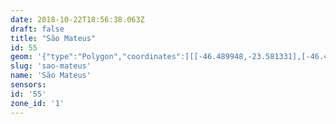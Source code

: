 ```yaml
---
date: 2018-10-22T18:56:38.063Z
draft: false
title: "São Mateus"
id: 55
geom: '{"type":"Polygon","coordinates":[[[-46.489948,-23.581331],[-46.490276,-23.58146],[-46.490603,-23.5815],[-46.490966,-23.581454],[-46.491318,-23.581301],[-46.491619,-23.581053],[-46.492544,-23.579938],[-46.493041,-23.579462],[-46.493731,-23.579003],[-46.494417,-23.578703],[-46.495452,-23.578499],[-46.497649,-23.578447],[-46.498419,-23.5783],[-46.499223,-23.57803],[-46.500344,-23.577412],[-46.500982,-23.576905],[-46.501756,-23.576168],[-46.502219,-23.576551],[-46.502267,-23.576782],[-46.501692,-23.579459],[-46.501779,-23.580027],[-46.503348,-23.582214],[-46.504555,-23.584299],[-46.504738,-23.584934],[-46.504766,-23.586192],[-46.504911,-23.586766],[-46.506423,-23.589068],[-46.506544,-23.589031],[-46.506797,-23.589588],[-46.506867,-23.589911],[-46.506819,-23.589994],[-46.506828,-23.593577],[-46.505664,-23.594022],[-46.502912,-23.595255],[-46.502437,-23.596195],[-46.50055,-23.596934],[-46.500306,-23.59653],[-46.498813,-23.59699],[-46.498283,-23.596742],[-46.498046,-23.596724],[-46.497829,-23.596627],[-46.497092,-23.595896],[-46.496916,-23.595488],[-46.496536,-23.595444],[-46.496224,-23.595306],[-46.495665,-23.595395],[-46.495212,-23.59538],[-46.495229,-23.596209],[-46.49543,-23.597155],[-46.495818,-23.598235],[-46.496338,-23.599226],[-46.496279,-23.599252],[-46.496639,-23.60186],[-46.496872,-23.602963],[-46.496491,-23.603958],[-46.496475,-23.604612],[-46.497303,-23.607896],[-46.497518,-23.60834],[-46.497733,-23.608622],[-46.498768,-23.609567],[-46.498644,-23.610303],[-46.496437,-23.609488],[-46.495876,-23.609159],[-46.493133,-23.608178],[-46.48706,-23.606784],[-46.486469,-23.606774],[-46.486162,-23.606866],[-46.485738,-23.607162],[-46.484797,-23.608265],[-46.484293,-23.610606],[-46.484762,-23.610419],[-46.485144,-23.61038],[-46.485612,-23.61045],[-46.485933,-23.610602],[-46.485229,-23.61323],[-46.485208,-23.613482],[-46.484615,-23.615533],[-46.48424,-23.615998],[-46.483581,-23.617322],[-46.483726,-23.618285],[-46.483498,-23.618914],[-46.483465,-23.620344],[-46.483281,-23.621143],[-46.483663,-23.622469],[-46.483679,-23.622969],[-46.483907,-23.623916],[-46.483857,-23.623932],[-46.483511,-23.62388],[-46.482939,-23.62362],[-46.482235,-23.623779],[-46.481554,-23.623506],[-46.481202,-23.624066],[-46.47997,-23.623264],[-46.47933,-23.622768],[-46.479006,-23.622432],[-46.478497,-23.621671],[-46.478306,-23.621247],[-46.478241,-23.620929],[-46.478191,-23.619733],[-46.478053,-23.619188],[-46.47783,-23.618747],[-46.476801,-23.617202],[-46.476471,-23.61652],[-46.475591,-23.613292],[-46.475488,-23.613143],[-46.474571,-23.612873],[-46.471047,-23.614599],[-46.470918,-23.614581],[-46.470902,-23.614519],[-46.471191,-23.614227],[-46.471015,-23.614102],[-46.469196,-23.614762],[-46.468438,-23.615248],[-46.465934,-23.617559],[-46.465731,-23.617344],[-46.465225,-23.616986],[-46.464736,-23.616806],[-46.464181,-23.616817],[-46.462834,-23.617015],[-46.462438,-23.616944],[-46.461093,-23.616034],[-46.4596,-23.61548],[-46.458638,-23.614721],[-46.45721,-23.614299],[-46.456853,-23.614267],[-46.456942,-23.613785],[-46.45668,-23.613104],[-46.45563,-23.611603],[-46.455526,-23.611641],[-46.455457,-23.611596],[-46.454974,-23.6107],[-46.454895,-23.609995],[-46.455204,-23.609818],[-46.455403,-23.609435],[-46.455511,-23.608768],[-46.456094,-23.608095],[-46.455349,-23.607065],[-46.456091,-23.606355],[-46.456259,-23.606092],[-46.457577,-23.602926],[-46.457715,-23.602806],[-46.458033,-23.602822],[-46.458332,-23.602101],[-46.458223,-23.601391],[-46.458546,-23.601093],[-46.458715,-23.600684],[-46.458953,-23.600322],[-46.459322,-23.599224],[-46.459863,-23.598883],[-46.460194,-23.598811],[-46.461149,-23.598785],[-46.46159,-23.598523],[-46.461744,-23.597949],[-46.461745,-23.597476],[-46.461682,-23.59726],[-46.461876,-23.597124],[-46.462245,-23.596467],[-46.462164,-23.596095],[-46.461899,-23.59567],[-46.461513,-23.595224],[-46.461508,-23.595146],[-46.461764,-23.594828],[-46.462039,-23.594909],[-46.462333,-23.594878],[-46.462496,-23.594513],[-46.462415,-23.594417],[-46.462205,-23.594419],[-46.461996,-23.594295],[-46.461944,-23.594137],[-46.461993,-23.594002],[-46.462323,-23.594036],[-46.462582,-23.593942],[-46.462804,-23.593947],[-46.462881,-23.594004],[-46.46302,-23.593999],[-46.463012,-23.594067],[-46.463181,-23.594084],[-46.463373,-23.594258],[-46.463701,-23.594298],[-46.463602,-23.594639],[-46.463765,-23.594988],[-46.464171,-23.594794],[-46.464426,-23.594594],[-46.465114,-23.594332],[-46.465379,-23.594286],[-46.465607,-23.593799],[-46.466019,-23.593313],[-46.46646,-23.592997],[-46.467076,-23.592745],[-46.467859,-23.592642],[-46.473092,-23.592403],[-46.473866,-23.592258],[-46.474601,-23.591991],[-46.475303,-23.591595],[-46.476735,-23.590521],[-46.477274,-23.590193],[-46.477963,-23.589913],[-46.479249,-23.589571],[-46.47985,-23.589278],[-46.48034,-23.588881],[-46.48171,-23.587316],[-46.482476,-23.586894],[-46.482894,-23.586747],[-46.483466,-23.586643],[-46.485375,-23.586689],[-46.486038,-23.586643],[-46.486794,-23.586438],[-46.487468,-23.586081],[-46.48789,-23.58574],[-46.488263,-23.585315],[-46.489458,-23.583638],[-46.49002,-23.582681],[-46.490698,-23.581896],[-46.489948,-23.581331]]]}'
slug: 'sao-mateus'
name: 'São Mateus'
sensors:
id: '55'
zone_id: '1'
---
```

		